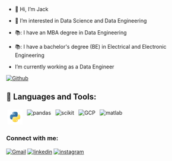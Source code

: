 - 👋 Hi, I’m Jack
- 👀 I’m interested in Data Science and Data Engineering
- 📚: I have an MBA degree in Data Engineering
- 📚: I have a bachelor's degree (BE) in Electrical and Electronic Engineering

- I’m currently working as a Data Engineer

[![Github](https://img.shields.io/github/followers/jackodes?label=Follow&style=social)](https://github.com/jackodes)


## 🧰 Languages and Tools:
<p align="left">
<img src="https://raw.githubusercontent.com/github/explore/80688e429a7d4ef2fca1e82350fe8e3517d3494d/topics/python/python.png" alt="Python" height="40" style="vertical-align:top; margin:4px">
<img src="https://seeklogo.com/images/P/pandas-logo-776F6D45BB-seeklogo.com.png" alt="pandas" height="40" style="vertical-align:top; margin:4px">  
<img src="https://upload.wikimedia.org/wikipedia/commons/thumb/0/05/Scikit_learn_logo_small.svg/1280px-Scikit_learn_logo_small.svg.png" alt="scikit" height="40" style="vertical-align:top; margin:4px">  
<img src="https://logodownload.org/wp-content/uploads/2021/06/google-cloud-logo-5.png" alt="GCP"  height="40" style="vertical-align:top; margin:4px">  
<img src="https://upload.wikimedia.org/wikipedia/commons/thumb/2/21/Matlab_Logo.png/667px-Matlab_Logo.png" alt="matlab" height="40" style="vertical-align:top; margin:4px">
</p>

<h3 align="left">Connect with me:</h3>
<p align="left">
<a href="mailto:jacksonkg97@gmail.com" target="_blank"> <img  align="center" src="https://www.logo.wine/a/logo/Gmail/Gmail-Logo.wine.svg" alt="Gmail" width="40" height="40"/></a>
<a onclick='window.open(this.href,'_blank'); return false;' href="https://www.linkedin.com/in/jacksonkolling"><img align="center" src="https://upload.wikimedia.org/wikipedia/commons/thumb/e/e9/Linkedin_icon.svg/1024px-Linkedin_icon.svg.png" alt="linkedin" height="40" width="40" /></a>
<a onclick='window.open(this.href,'_blank'); return false;' href="https://www.instagram.com/kollingj"><img align="center" src="https://cdn-icons-png.flaticon.com/512/408/408758.png" alt="instagram" height="40" width="40" /></a>
</p>



<!---
jack3DX/jack3DX is a ✨ special ✨ repository because its `README.md` (this file) appears on your GitHub profile.
You can click the Preview link to take a look at your changes.
--->
